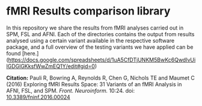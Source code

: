 # fMRI Results comparison library
In this repository we share the results from fMRI analyses carried out in SPM, FSL and AFNI. Each of the directories contains the output from results analysed using a certain variant available in the respective software package, and a full overview of the testing variants we have applied can be found [here.] (https://docs.google.com/spreadsheets/d/1uA5CfDTjUNKM5BwKc6QwdIvUiIGDGlGKksfWwZmEQ1Y/edit#gid=0) 


<p><b>Citation:</b> Pauli R, Bowring A, Reynolds R, Chen G, Nichols TE and Maumet C (2016) Exploring fMRI Results Space: 31 Variants of an fMRI Analysis in AFNI, FSL, and SPM. <i>Front. Neuroinform.</i> 10:24. doi: <a href="http://dx.doi.org/10.3389/fninf.2016.00024">10.3389/fninf.2016.00024</a> </p>
